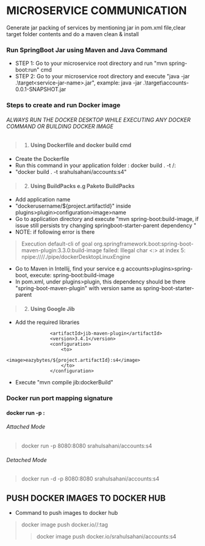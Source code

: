 # MICROSERVICE COMMUNICATION
Generate jar packing of services by mentioning <packaging>jar<packaging> in pom.xml file,clear target folder contents and do a maven clean & install


### Run SpringBoot Jar using Maven and Java Command
* STEP 1: Go to your microservice root directory and run "mvn spring-boot:run" cmd
* STEP 2: Go to your microservice root directory and execute "java -jar .\target\<service-jar-name>.jar", 
    example: java -jar .\target\accounts-0.0.1-SNAPSHOT.jar

### Steps to create and run Docker image 
###### ALWAYS RUN THE DOCKER DESKTOP WHILE EXECUTING ANY DOCKER COMMAND OR BUILDING DOCKER IMAGE
> 1. #### Using Dockerfile and docker build cmd
* Create the Dockerfile
* Run this command in your application folder : docker build . -t <dockerusername>/<applicationname>:<version>
* "docker build . -t srahulsahani/accounts:s4"

> 2. #### Using BuildPacks e.g Paketo BuildPacks
* Add application name <image>
* "dockerusername/${project.artifactId}" inside plugins>plugin>configuration>image>name
* Go to application directory and execute "mvn spring-boot:build-image, if issue still persists try changing springboot-starter-parent dependency
  "
* NOTE: if following error is there
> Execution default-cli of goal org.springframework.boot:spring-boot-maven-plugin:3.3.0:build-image failed: Illegal char <:> at index 5: npipe:////./pipe/dockerDesktopLinuxEngine
* Go to Maven in Intellij, find your service e.g accounts>plugins>spring-boot, execute: spring-boot:build-image
* In pom.xml, under plugins>plugin, this dependency should be there "spring-boot-maven-plugin" with version same as spring-boot-starter-parent

> 2. #### Using Google Jib
* Add the required libraries
~~~ <groupId>com.google.cloud.tools</groupId>
				<artifactId>jib-maven-plugin</artifactId>
				<version>3.4.1</version>
				<configuration>
					<to>
						<image>eazybytes/${project.artifactId}:s4</image>
					</to>
				</configuration>
~~~
* Execute "mvn compile jib:dockerBuild"


### Docker run port mapping signature
#### docker run -p <exposed-port>:<application-port> <docker-image-name>
###### Attached Mode
> docker run -p 8080:8080 srahulsahani/accounts:s4
###### Detached Mode
> docker run -d -p 8080:8080 srahulsahani/accounts:s4

## PUSH DOCKER IMAGES TO DOCKER HUB
* Command to push images to docker hub
> docker image push docker.io/<docker-username>/<service-name>:tag
> > docker image push docker.io/srahulsahani/accounts:s4

